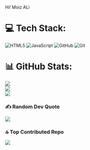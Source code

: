 Hi! Moiz ALi
# 💻 Tech Stack:
![HTML5](https://img.shields.io/badge/html5-%23E34F26.svg?style=for-the-badge&logo=html5&logoColor=white) ![JavaScript](https://img.shields.io/badge/javascript-%23323330.svg?style=for-the-badge&logo=javascript&logoColor=%23F7DF1E) ![GitHub](https://img.shields.io/badge/github-%23121011.svg?style=for-the-badge&logo=github&logoColor=white) ![Git](https://img.shields.io/badge/git-%23F05033.svg?style=for-the-badge&logo=git&logoColor=white)
# 📊 GitHub Stats:
![](https://github-readme-stats.vercel.app/api?username=AbdulMoiz-Ali&theme=dark&hide_border=false&include_all_commits=false&count_private=false)<br/>
![](https://github-readme-streak-stats.herokuapp.com/?user=AbdulMoiz-Ali&theme=dark&hide_border=false)<br/>
![](https://github-readme-stats.vercel.app/api/top-langs/?username=AbdulMoiz-Ali&theme=dark&hide_border=false&include_all_commits=false&count_private=false&layout=compact)

### ✍️ Random Dev Quote
![](https://quotes-github-readme.vercel.app/api?type=horizontal&theme=radical)

### 🔝 Top Contributed Repo
![](https://github-contributor-stats.vercel.app/api?username=AbdulMoiz-Ali&limit=5&theme=radical&combine_all_yearly_contributions=true)

<!-- Proudly created with GPRM ( https://gprm.itsvg.in ) -->
